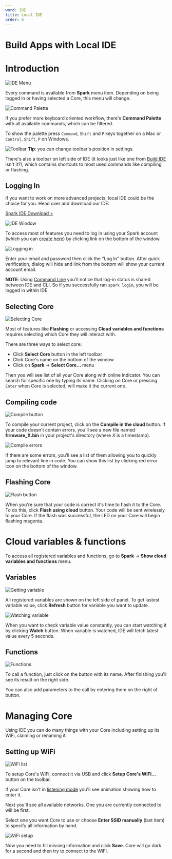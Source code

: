 ```yaml
---
word: IDE
title: Local IDE
order: 6
---
```


Build Apps with Local IDE
===

Introduction
===

![IDE Menu]({{assets}}/images/ide-menu.jpg)

Every command is available from **Spark** menu item. Depending on being logged in or having selected a Core, this menu will change.

![Command Palette]({{assets}}/images/ide-palette.jpg)

If you prefer more keyboard oriented workflow, there's **Command Palette** with all available commands, which can be filtered.

To show the palette press `Command`, `Shift` and `P` keys together on a Mac or `Control`, `Shift`, `P` on Windows.

![Toolbar]({{assets}}/images/ide-toolbar.jpg)
**Tip**: you can change toolbar's position in settings.

There's also a toolbar on left side of IDE (it looks just like one from [Build IDE](/build) isn't it?), which contains shortcuts to most used commands like compiling or flashing.

Logging In
---
If you want to work on more advanced projects, local IDE could be the choice for you. Head over and download our IDE:

[Spark IDE Download >](https://www.spark.io/ide)

![IDE Window]({{assets}}/images/ide-window.jpg)

To access most of features you need to log in using your Spark account (which you can [create here](https://www.spark.io/signup)) by clicking link on the bottom of the window.

![Logging in]({{assets}}/images/ide-log-in.jpg)

Enter your email and password then click the "Log In" button. After quick verification, dialog will hide and link from the bottom will show your current account email.

**NOTE**: Using [Command Line](/cli) you'll notice that log-in status is shared between IDE and CLI. So if you successfully ran `spark login`, you will be logged in within IDE.

Selecting Core
---

![Selecting Core]({{assets}}/images/ide-select-core.jpg)

Most of features like **Flashing** or accessing **Cloud variables and functions** requires selecting which Core they will interact with.

There are three ways to select core:

* Click **Select Core** button in the left toolbar
* Click Core's name on the bottom of the window
* Click on **Spark** -> **Select Core...** menu

Then you will see list of all your Core along with online indicator. You can search for specific one by typing its name. Clicking on Core or pressing `Enter` when Core is selected, will make it the current one.

Compiling code
---

![Compile button]({{assets}}/images/ide-compile.jpg)

To compile your current project, click on the **Compile in the cloud** button. If your code doesn't contain errors, you'll see a new file named **firmware_X.bin** in your project's directory (where *X* is a timestamp).

![Compile errors]({{assets}}/images/ide-compile-errors.jpg)

If there are some errors, you'll see a list of them allowing you to quickly jump to relevant line in code. You can show this list by clicking red error icon on the bottom of the window.

Flashing Core
---

![Flash button]({{assets}}/images/ide-flash.jpg)

When you're sure that your code is correct it's time to flash it to the Core. To do this, click **Flash using cloud** button. Your code will be sent wirelessly to your Core. If the flash was successful, the LED on your Core will begin flashing magenta.

Cloud variables & functions
===

To access all registered variables and functions, go to **Spark** -> **Show cloud variables and functions** menu.

Variables
---

![Getting variable]({{assets}}/images/ide-get-variable.gif)

All registered variables are shown on the left side of panel. To get lastest variable value, click **Refresh** button for variable you want to update.

![Watching variable]({{assets}}/images/ide-watch-variable.gif)

When you want to check variable value constantly, you can start watching it by clicking **Watch** button. When variable is watched, IDE will fetch latest value every 5 seconds.

Functions
---

![Functions]({{assets}}/images/ide-functions.gif)

To call a function, just click on the button with its name. After finishing you'll see its result on the right side.

You can also add parameters to the call by entering them on the right of button.

Managing Core
===

Using IDE you can do many things with your Core including setting up its WiFi, claiming or renaming it.

Setting up WiFi
---

![WiFi list]({{assets}}/images/ide-wifi-list.jpg)

To setup Core's WiFi, connect it via USB and click **Setup Core's WiFi...** button on the toolbar.

If your Core isn't in [listening mode](/connect/#connecting-your-core-listening-mode) you'll see animation showing how to enter it.

Next you'll see all available networks. One you are currently connected to will be first.

Select one you want Core to use or choose **Enter SSID manually** (last item) to specify all information by hand.

![WiFi setup]({{assets}}/images/ide-wifi-save.jpg)

Now you need to fill missing information and click **Save**. Core will go dark for a second and then try to connect to the WiFi.
